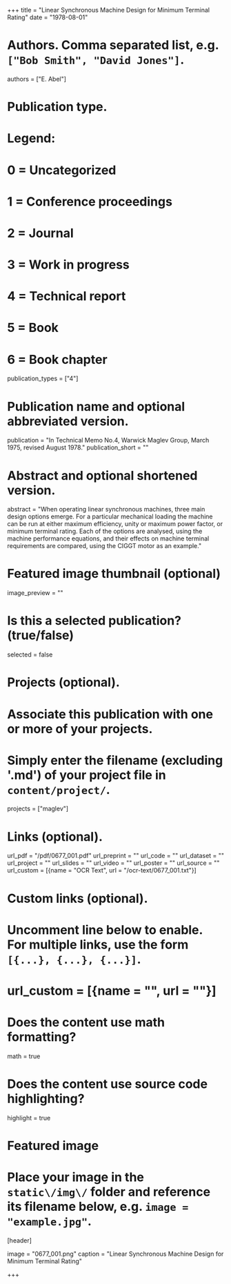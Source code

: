 +++
title = "Linear Synchronous Machine Design for Minimum Terminal Rating" 
date = "1978-08-01"

# Authors. Comma separated list, e.g. `["Bob Smith", "David Jones"]`.
authors = ["E. Abel"]

# Publication type.
# Legend:
# 0 = Uncategorized
# 1 = Conference proceedings
# 2 = Journal
# 3 = Work in progress
# 4 = Technical report
# 5 = Book
# 6 = Book chapter
publication_types = ["4"]

# Publication name and optional abbreviated version.
publication = "In Technical Memo No.4, Warwick Maglev Group, March 1975, revised August 1978."
publication_short = ""

# Abstract and optional shortened version.
abstract = "When operating linear synchronous machines, three main design options emerge. For a particular mechanical loading the machine can be run at either maximum efficiency, unity or maximum power factor, or minimum terminal rating. Each of the options are analysed, using the machine performance equations, and their effects on machine terminal requirements are compared, using the CIGGT motor as an example."

# Featured image thumbnail (optional)
image_preview = ""

# Is this a selected publication? (true/false)
selected = false

# Projects (optional).
#   Associate this publication with one or more of your projects.
#   Simply enter the filename (excluding '.md') of your project file in `content/project/`.
projects = ["maglev"]

# Links \(optional\).

url_pdf = "/pdf/0677_001.pdf"
url_preprint = ""
url_code = ""
url_dataset = ""
url_project = ""
url_slides = ""
url_video = ""
url_poster = ""
url_source = ""
url_custom = [{name = "OCR Text", url = "/ocr-text/0677_001.txt"}] 

# Custom links (optional).
#   Uncomment line below to enable. For multiple links, use the form `[{...}, {...}, {...}]`.
# url_custom = [{name = "", url = ""}]

# Does the content use math formatting?
math = true

# Does the content use source code highlighting?
highlight = true

# Featured image
# Place your image in the `static\/img\/` folder and reference its filename below, e.g. `image = "example.jpg"`.
[header]

image = "0677_001.png"
caption = "Linear Synchronous Machine Design for Minimum Terminal Rating"

+++
